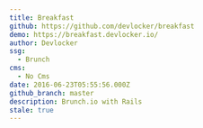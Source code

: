 ```yaml
---
title: Breakfast
github: https://github.com/devlocker/breakfast
demo: https://breakfast.devlocker.io/
author: Devlocker
ssg:
  - Brunch
cms:
  - No Cms
date: 2016-06-23T05:55:56.000Z
github_branch: master
description: Brunch.io with Rails
stale: true
---
```


